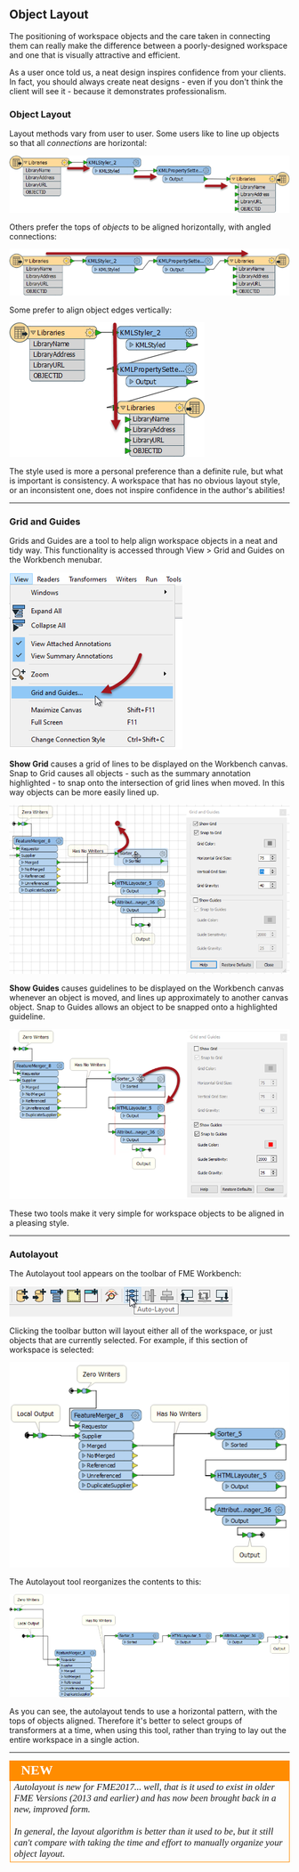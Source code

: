 ## Object Layout ##

The positioning of workspace objects and the care taken in connecting them can really make the difference between a poorly-designed workspace and one that is visually attractive and efficient.  

As a user once told us, a neat design inspires confidence from your clients. In fact, you should always create neat designs - even if you don't think the client will see it - because it demonstrates professionalism.


### Object Layout ###

Layout methods vary from user to user. Some users like to line up objects so that all *connections* are horizontal:

![](./Images/Img3.020.StraightConnectionTransformers.png)

Others prefer the tops of *objects* to be aligned horizontally, with angled connections:

![](./Images/Img3.021.AlignedTopTransformers.png)

Some prefer to align object edges vertically:

![](./Images/Img3.022.VerticallyAlignedTransformers.png)

The style used is more a personal preference than a definite rule, but what is important is consistency. A workspace that has no obvious layout style, or an inconsistent one, does not inspire confidence in the author's abilities!

---

### Grid and Guides ###
Grids and Guides are a tool to help align workspace objects in a neat and tidy way. This functionality is accessed through View > Grid and Guides on the Workbench menubar.

![](./Images/Img3.023.GridAndGuideMenu.png)

**Show Grid** causes a grid of lines to be displayed on the Workbench canvas. Snap to Grid causes all objects - such as the summary annotation highlighted - to snap onto the intersection of grid lines when moved. In this way objects can be more easily lined up.

![](./Images/Img3.024.GridOptions.png)

**Show Guides** causes guidelines to be displayed on the Workbench canvas whenever an object is moved, and lines up approximately to another canvas object. Snap to Guides allows an object to be snapped onto a highlighted guideline.

![](./Images/Img3.025.GuideOptions.png)

These two tools make it very simple for workspace objects to be aligned in a pleasing style.

---

### Autolayout ###

The Autolayout tool appears on the toolbar of FME Workbench:

![](./Images/Img3.026.AutolayoutMenubar.png)

Clicking the toolbar button will layout either all of the workspace, or just objects that are currently selected. For example, if this section of workspace is selected:

![](./Images/Img3.027.AutolayoutBefore.png)

The Autolayout tool reorganizes the contents to this:

![](./Images/Img3.028.AutolayoutAfter.png)

As you can see, the autolayout tends to use a horizontal pattern, with the tops of objects aligned. Therefore it's better to select groups of transformers at a time, when using this tool, rather than trying to lay out the entire workspace in a single action.

---

<!--New Section--> 

<table style="border-spacing: 0px">
<tr>
<td style="vertical-align:middle;background-color:darkorange;border: 2px solid darkorange">
<i class="fa fa-bolt fa-lg fa-pull-left fa-fw" style="color:white;padding-right: 12px;vertical-align:text-top"></i>
<span style="color:white;font-size:x-large;font-weight: bold;font-family:serif">NEW</span>
</td>
</tr>

<tr>
<td style="border: 1px solid darkorange">
<span style="font-family:serif; font-style:italic; font-size:larger">
Autolayout is new for FME2017... well, that is it used to exist in older FME Versions (2013 and earlier) and has now been brought back in a new, improved form.
<br><br>In general, the layout algorithm is better than it used to be, but it still can't compare with taking the time and effort to manually organize your object layout.
</span>
</td>
</tr>
</table>
